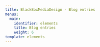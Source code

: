 ```yaml
---
title: BlackBoxMediaDesign - Blog entries
menus:
  main:
    identifier: elements
    title: Blog entries
    weight: 6
template: elements
---
```


